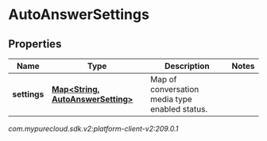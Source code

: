 # AutoAnswerSettings


## Properties

| Name | Type | Description | Notes |
| ------------ | ------------- | ------------- | ------------- |
| **settings** | [**Map&lt;String, AutoAnswerSetting&gt;**](AutoAnswerSetting) | Map of conversation media type enabled status. |  |




_com.mypurecloud.sdk.v2:platform-client-v2:209.0.1_
